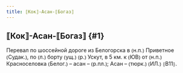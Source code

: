 ```yaml
---
title: ⟦Кок⟧-Асан-⟦Богаз⟧
---
```

## ⟦Кок⟧-Асан-⟦Богаз⟧ {#1}

Перевал по шоссейной дороге из Белогорска в ⦅н.п.⦆ Приветное ⦅Судак.⦆, по ⦅л.⦆ борту ⦅ущ.⦆ ⦅р.⦆ Ускут, в 5 км. к ⦅ЮВ⦆ от ⦅н.п.⦆ Красноселовка ⦅Белог.⦆ – асан – ⦅р.пл.⦆; Асан – ⦅тюрк.⦆ ⦅ИЛ.⦆ ⦃В11⦄.
